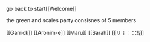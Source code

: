 go back to start[[Welcome]]

the green and scales party consisnes of 5 members

[[Garrick]]
[[Aronim-e]]
[[Maru]]
[[Sarah]]
[[リ⋮╎∷!¡]]

